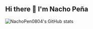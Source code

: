 ## Hi there 👋 I'm Nacho Peña
![NachoPen0804's GitHub stats](https://github-readme-stats-eight-theta.vercel.app/api?username=NachoPen0804&show_icons=true&theme=tokyonight&include_all_commits=true&count_private=true)


<!--
**NachoPen0804/NachoPen0804** is a ✨ _special_ ✨ repository because its `README.md` (this file) appears on your GitHub profile.

Here are some ideas to get you started:

- 🔭 I’m currently working on ...
- 🌱 I’m currently learning ...
- 👯 I’m looking to collaborate on ...
- 🤔 I’m looking for help with ...
- 💬 Ask me about ...
- 📫 How to reach me: ...
- 😄 Pronouns: ...
- ⚡ Fun fact: ...
-->
